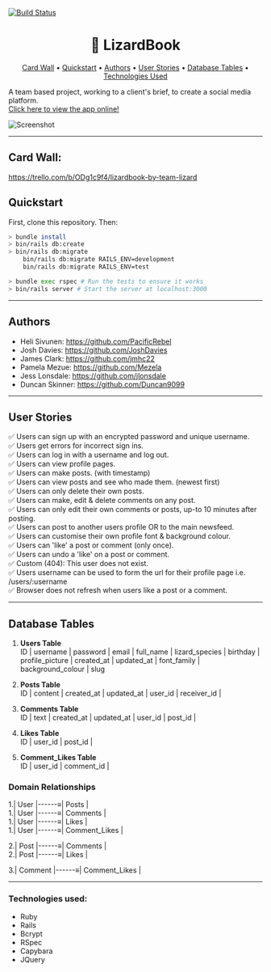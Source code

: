 [![Build Status](https://travis-ci.com/Mezela/acebook--LizardBook-.svg?branch=master)](https://travis-ci.com/Mezela/acebook--LizardBook-)  

<h1 align="center">🦎 LizardBook</h1>

<p align="center">
  <a href="#user-content-card-wall">Card Wall</a> •
  <a href="#user-content-quickstart">Quickstart</a> •
  <a href="#user-content-authors">Authors</a> •
  <a href="#user-content-user-stories">User Stories</a> •
  <a href="#user-content-database-tables">Database Tables</a> •
  <a href="#user-content-technologies-used">Technologies Used</a>
</p>

A team based project, working to a client's brief, to create a social media platform.  
<a href="https://lizardbook.herokuapp.com">Click here to view the app online!</a>

![Screenshot](https://github.com/Mezela/acebook--LizardBook-/blob/master/Screenshot%202019-11-11%20at%2015.22.31.png?raw=true)

------------

## Card Wall:
https://trello.com/b/ODg1c9f4/lizardbook-by-team-lizard

## Quickstart
First, clone this repository. Then:

```bash
> bundle install
> bin/rails db:create
> bin/rails db:migrate
    bin/rails db:migrate RAILS_ENV=development
    bin/rails db:migrate RAILS_ENV=test

> bundle exec rspec # Run the tests to ensure it works
> bin/rails server # Start the server at localhost:3000
```
------
## Authors
- Heli Sivunen: https://github.com/PacificRebel
- Josh Davies: https://github.com/JoshDavies
- James Clark: https://github.com/jmhc22
- Pamela Mezue: https://github.com/Mezela
- Jess Lonsdale: https://github.com/jlonsdale
- Duncan Skinner: https://github.com/Duncan9099
--------
## User Stories

✅ Users can sign up with an encrypted password and unique username.  
✅ Users get errors for incorrect sign ins.    
✅ Users can log in with a username and log out.  
✅ Users can view profile pages.  
✅ Users can make posts. (with timestamp)  
✅ Users can view posts and see who made them. (newest first)  
✅ Users can only delete their own posts.  
✅ Users can make, edit & delete comments on any post.  
✅ Users can only edit their own comments or posts, up-to 10 minutes after posting.  
✅ Users can post to another users profile OR to the main newsfeed.  
✅ Users can customise their own profile font & background colour.  
✅ Users can 'like' a post or comment (only once).  
✅ Users can undo a 'like' on a post or comment.  
✅ Custom (404): This user does not exist.  
✅ Users username can be used to form the url for their profile page i.e. /users/:username  
✅ Browser does not refresh when users like a post or a comment.  

----------
## Database Tables

1. **Users Table**  
ID | username | password | email | full_name | lizard_species | birthday | profile_picture | created_at | updated_at | font_family | background_colour |  slug 

2. **Posts Table**  
ID | content | created_at | updated_at | user_id | receiver_id |

3. **Comments Table**  
ID | text | created_at | updated_at | user_id | post_id |

4. **Likes Table**  
ID | user_id | post_id |

5. **Comment_Likes Table**  
ID | user_id | comment_id |

### Domain Relationships
1.| User |------≡| Posts |  
1.| User |------≡| Comments |  
1.| User |------≡| Likes |  
1.| User |------≡| Comment_Likes |  

2.| Post |------≡| Comments |  
2.| Post |------≡| Likes |

3.| Comment |------≡| Comment_Likes |

----------------
### Technologies used:
- Ruby
- Rails
- Bcrypt
- RSpec
- Capybara
- JQuery
